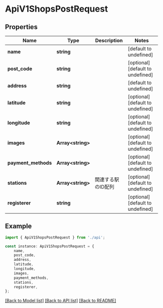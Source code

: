 # ApiV1ShopsPostRequest


## Properties

Name | Type | Description | Notes
------------ | ------------- | ------------- | -------------
**name** | **string** |  | [default to undefined]
**post_code** | **string** |  | [optional] [default to undefined]
**address** | **string** |  | [default to undefined]
**latitude** | **string** |  | [optional] [default to undefined]
**longitude** | **string** |  | [optional] [default to undefined]
**images** | **Array&lt;string&gt;** |  | [optional] [default to undefined]
**payment_methods** | **Array&lt;string&gt;** |  | [optional] [default to undefined]
**stations** | **Array&lt;string&gt;** | 関連する駅のID配列 | [optional] [default to undefined]
**registerer** | **string** |  | [optional] [default to undefined]

## Example

```typescript
import { ApiV1ShopsPostRequest } from './api';

const instance: ApiV1ShopsPostRequest = {
    name,
    post_code,
    address,
    latitude,
    longitude,
    images,
    payment_methods,
    stations,
    registerer,
};
```

[[Back to Model list]](../README.md#documentation-for-models) [[Back to API list]](../README.md#documentation-for-api-endpoints) [[Back to README]](../README.md)
